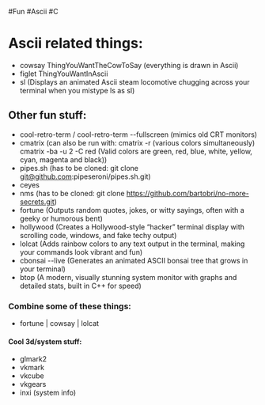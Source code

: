 #Fun
#Ascii
#C

# Ascii related things:
- cowsay ThingYouWantTheCowToSay (everything is drawn in Ascii)
- figlet ThingYouWantInAscii
- sl (Displays an animated Ascii steam locomotive chugging across your terminal when you mistype ls as sl)

## Other fun stuff:
- cool-retro-term / cool-retro-term --fullscreen (mimics old CRT monitors)
- cmatrix (can also be run with: cmatrix -r (various colors simultaneously) cmatrix -ba -u 2 -C red (Valid colors are green, red, blue, white, yellow, cyan, magenta and black))
- pipes.sh (has to be cloned: git clone git@github.com:pipeseroni/pipes.sh.git)
- ceyes
- nms (has to be cloned: git clone https://github.com/bartobri/no-more-secrets.git)
- fortune (Outputs random quotes, jokes, or witty sayings, often with a geeky or humorous bent)
- hollywood (Creates a Hollywood-style “hacker” terminal display with scrolling code, windows, and fake techy output)
- lolcat (Adds rainbow colors to any text output in the terminal, making your commands look vibrant and fun)
- cbonsai --live (Generates an animated ASCII bonsai tree that grows in your terminal)
- btop (A modern, visually stunning system monitor with graphs and detailed stats, built in C++ for speed)

### Combine some of these things:
- fortune | cowsay | lolcat

#### Cool 3d/system stuff:
- glmark2
- vkmark
- vkcube
- vkgears
- inxi (system info)
